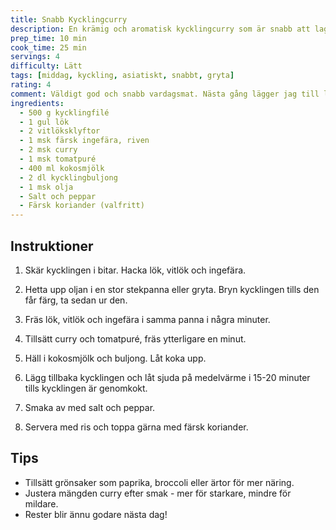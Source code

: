```yaml
---
title: Snabb Kycklingcurry
description: En krämig och aromatisk kycklingcurry som är snabb att laga och full av smak.
prep_time: 10 min
cook_time: 25 min
servings: 4
difficulty: Lätt
tags: [middag, kyckling, asiatiskt, snabbt, gryta]
rating: 4
comment: Väldigt god och snabb vardagsmat. Nästa gång lägger jag till lite mer curry för starkare smak.
ingredients:
  - 500 g kycklingfilé
  - 1 gul lök
  - 2 vitlöksklyftor
  - 1 msk färsk ingefära, riven
  - 2 msk curry
  - 1 msk tomatpuré
  - 400 ml kokosmjölk
  - 2 dl kycklingbuljong
  - 1 msk olja
  - Salt och peppar
  - Färsk koriander (valfritt)
---
```


## Instruktioner

1. Skär kycklingen i bitar. Hacka lök, vitlök och ingefära.

2. Hetta upp oljan i en stor stekpanna eller gryta. Bryn kycklingen tills den får färg, ta sedan ur den.

3. Fräs lök, vitlök och ingefära i samma panna i några minuter.

4. Tillsätt curry och tomatpuré, fräs ytterligare en minut.

5. Häll i kokosmjölk och buljong. Låt koka upp.

6. Lägg tillbaka kycklingen och låt sjuda på medelvärme i 15-20 minuter tills kycklingen är genomkokt.

7. Smaka av med salt och peppar.

8. Servera med ris och toppa gärna med färsk koriander.

## Tips

- Tillsätt grönsaker som paprika, broccoli eller ärtor för mer näring.
- Justera mängden curry efter smak - mer för starkare, mindre för mildare.
- Rester blir ännu godare nästa dag!
